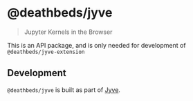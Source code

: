 # @deathbeds/jyve

> Jupyter Kernels in the Browser

This is an API package, and is only needed for development of `@deathbeds/jyve-extension`

## Development

`@deathbeds/jyve` is built as part of [Jyve](https://github.com/deathbeds/jyve).
